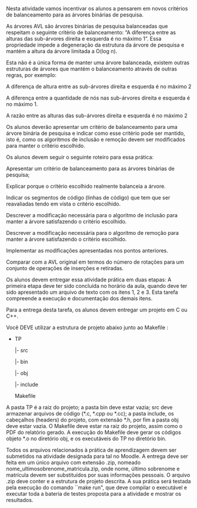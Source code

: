 Nesta atividade vamos incentivar os alunos a pensarem em novos critérios de balanceamento para as árvores binárias de pesquisa. 


As árvores AVL são árvores binárias de pesquisa balanceadas que respeitam o seguinte critério de balanceamento: “A diferença entre as alturas das sub-árvores direita e esquerda é no máximo 1”. Essa propriedade impede a degeneração da estrutura da árvore de pesquisa e mantém a altura da árvore limitada a O(log n). 


Esta não é a única forma de manter uma árvore balanceada, existem outras estruturas de árvores que mantém o balanceamento através de outras regras, por exemplo:


A diferença de altura entre as sub-árvores direita e esquerda é no máximo 2 

A diferença entre a quantidade de nós nas sub-árvores direita e esquerda é no máximo 1.

A razão entre as alturas das sub-árvores direita e esquerda é no máximo 2


Os alunos deverão apresentar um critério de balanceamento para uma árvore binária de pesquisa e indicar como esse critério pode ser mantido, isto é, como os algoritmos de inclusão e remoção devem ser modificados para manter o critério escolhido.


Os alunos devem seguir o seguinte roteiro para essa prática:


Apresentar um critério de balanceamento para as árvores binárias de pesquisa;

Explicar porque o critério escolhido realmente balanceia a árvore.

Indicar os segmentos de código (linhas de código) que tem que ser reavaliadas tendo em vista o critério escolhido.

Descrever a modificação necessária para o algoritmo de inclusão para manter a árvore satisfazendo o critério escolhido.

Descrever a modificação necessária para o algoritmo de remoção para manter a árvore satisfazendo o critério escolhido.

Implementar as modificações apresentadas nos pontos anteriores.

Comparar com a AVL original em termos do número de rotações para um conjunto de operações de inserções e retiradas.

Os alunos devem entregar essa atividade prática em duas etapas: A primeira etapa deve ter sido concluída no horário da aula, quando deve ter sido apresentado um arquivo de texto com os itens 1, 2 e 3. Esta tarefa compreende a execução e documentação dos demais itens.


Para a entrega desta tarefa, os alunos devem entregar um projeto em C ou C++.


Você DEVE utilizar a estrutura de projeto abaixo junto ao Makefile :


- TP

     |- src

     |- bin

     |- obj

     |- include

     Makefile


A pasta TP é a raiz do projeto; a pasta bin deve estar vazia; src deve armazenar arquivos de código (*.c, *.cpp ou *.cc); a pasta include, os cabeçalhos (headers) do projeto, com extensão *.h, por fim a pasta obj deve estar vazia. O Makefile deve estar na raiz do projeto, assim como o PDF do relatório gerado. A execução do Makefile deve gerar os códigos objeto *.o no diretório obj, e os executáveis do TP no diretório bin.


Todos os arquivos relacionados à prática de aprendizagem devem ser submetidos na atividade designada para tal no Moodle. A entrega deve ser feita em um único arquivo com extensão .zip, nomeado nome_ultimosobrenome_matricula.zip, onde nome, último sobrenome e matrícula devem ser substituídos por suas informações pessoais. O arquivo .zip deve conter e a estrutura de projeto descrita. A sua prática será testada pela execução do comando ``make run", que deve compilar o executável e executar toda a bateria de testes proposta para a atividade e mostrar os resultados.
